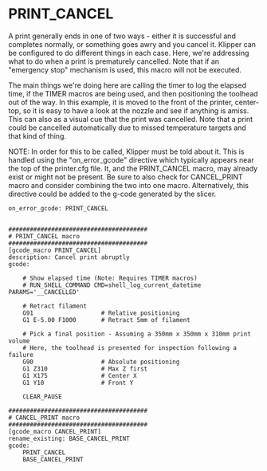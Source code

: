 # PRINT_CANCEL
A print generally ends in one of two ways - either it is successful and completes normally, or something goes awry and you cancel it. Klipper can be configured to do different things in each case.
Here, we're addressing what to do when a print is prematurely cancelled. Note that if an "emergency stop" mechanism is used, this macro will not be executed.

The main things we're doing here are calling the timer to log the elapsed time, if the TIMER macros are being used, and then positioning the toolhead out of the way. In this example, it is moved
to the front of the printer, center-top, so it is easy to have a look at the nozzle and see if anything is amiss. This can also as a visual cue that the print was cancelled. 
Note that a print could be cancelled automatically due to missed temperature targets and that kind of thing.

NOTE: In order for this to be called, Klipper must be told about it. This is handled using the "on_error_gcode" directive which typically appears near the top of the printer.cfg file. 
It, and the PRINT_CANCEL macro, may already exist or might not be present. Be sure to also check for CANCEL_PRINT macro and consider combining the two into one macro. 
Alternatively, this directive could be added to the g-code generated by the slicer.
``` 
on_error_gcode: PRINT_CANCEL
```

```

#######################################
# PRINT_CANCEL macro
#######################################
[gcode_macro PRINT_CANCEL]
description: Cancel print abruptly
gcode:

    # Show elapsed time (Note: Requires TIMER macros)
    # RUN_SHELL_COMMAND CMD=shell_log_current_datetime PARAMS='__CANCELLED'
   
    # Retract filament
    G91                   # Relative positioning
    G1 E-5.00 F1000       # Retract 5mm of filament

    # Pick a final position - Assuming a 350mm x 350mm x 310mm print volume
    # Here, the toolhead is presented for inspection following a failure
    G90                   # Absolute positioning
    G1 Z310               # Max Z first
    G1 X175               # Center X
    G1 Y10                # Front Y
    
    CLEAR_PAUSE

#######################################
# CANCEL_PRINT macro
#######################################
[gcode_macro CANCEL_PRINT]
rename_existing: BASE_CANCEL_PRINT
gcode:
    PRINT_CANCEL
    BASE_CANCEL_PRINT

```
